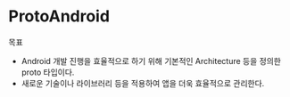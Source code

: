 # ProtoAndroid
목표
- Android 개발 진행을 효율적으로 하기 위해 기본적인 Architecture 등을 정의한 proto 타입이다.
- 새로운 기술이나 라이브러리 등을 적용하여 앱을 더욱 효율적으로 관리한다.
